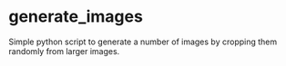 generate_images
===============

Simple python script to generate a number of images by cropping them randomly from larger images.
